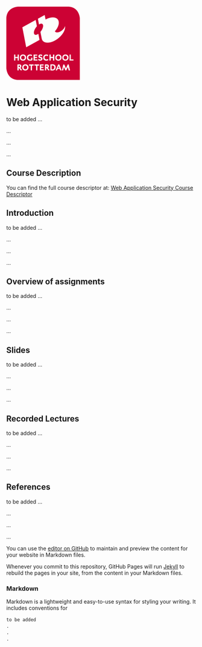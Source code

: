 ![Logo](Img/HR%20Logo.png)
# Web Application Security

to be added
...

...

...

...




## Course Description

You can find the full course descriptor at: [Web Application Security Course Descriptor](//)


## Introduction

to be added
...

...

...

...



## Overview of assignments

to be added
...

...

...

...


## Slides

to be added
...

...

...

...


## Recorded Lectures
to be added
...

...

...

...




## References

to be added
...

...

...

...




You can use the [editor on GitHub](https://github.com/bbashari/WAS/edit/master/README.md) to maintain and preview the content for your website in Markdown files.

Whenever you commit to this repository, GitHub Pages will run [Jekyll](https://jekyllrb.com/) to rebuild the pages in your site, from the content in your Markdown files.


### Markdown

Markdown is a lightweight and easy-to-use syntax for styling your writing. It includes conventions for

```markdown
to be added
.
.
.
```
